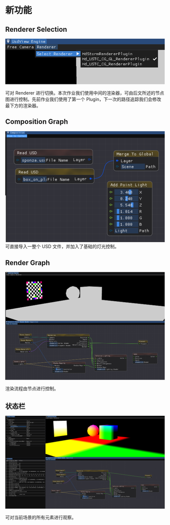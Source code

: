# 新功能

## Renderer Selection
![alt text](image.png)

可对 Renderer 进行切换。本次作业我们使用中间的渲染器，可由后文所述的节点图进行控制。先前作业我们使用了第一个 Plugin，下一次的路径追踪我们会修改最下方的渲染器。

## Composition Graph

![alt text](image-1.png)
可直接导入一整个 USD 文件，并加入了基础的灯光控制。

## Render Graph

![alt text](image-2.png)

渲染流程由节点进行控制。

## 状态栏

![alt text](image-3.png)

可对当前场景的所有元素进行观察。